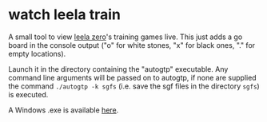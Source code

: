 # watch leela train

A small tool to view [leela zero](https://github.com/gcp/leela-zero)'s training games live. This just adds a go board in the console output ("o" for white stones, "x" for black ones, "." for empty locations).

Launch it in the directory containing the "autogtp" executable. Any command line arguments will be passed on to autogtp, if none are supplied the command `./autogtp -k sgfs` (i.e. save the sgf files in the directory `sgfs`) is executed.

A Windows .exe is available [here](https://github.com/PaulKlinger/watch-leela-train/releases/download/v0.2/watch_leela_train.exe).
